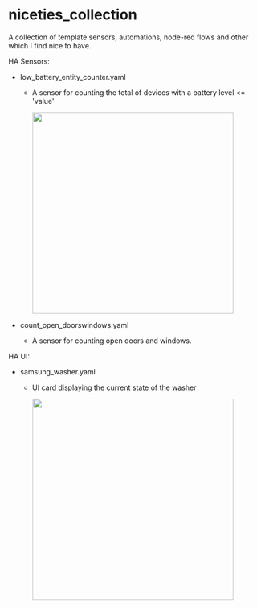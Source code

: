 # niceties_collection
A collection of template sensors, automations, node-red flows and other which I find nice to have.


HA Sensors:
* low_battery_entity_counter.yaml
  * A sensor for counting the total of devices with a battery level <= 'value'
  
    <img src="https://user-images.githubusercontent.com/58105460/214123126-746e9f91-c854-4520-be31-f5948f00adf3.png" width="400">
    
* count_open_doorswindows.yaml
  * A sensor for counting open doors and windows.



HA UI:
* samsung_washer.yaml
  * UI card displaying the current state of the washer
  
    <img src="https://user-images.githubusercontent.com/58105460/214364246-2f30003d-8cb7-4bef-a085-502dc491e809.png" width="400">
    
